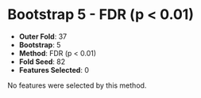 # Bootstrap 5 - FDR (p < 0.01)

- **Outer Fold**: 37
- **Bootstrap**: 5
- **Method**: FDR (p < 0.01)
- **Fold Seed**: 82
- **Features Selected**: 0

No features were selected by this method.
